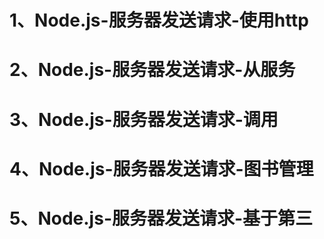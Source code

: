 # 1、Node.js-服务器发送请求-使用http
# 2、Node.js-服务器发送请求-从服务
# 3、Node.js-服务器发送请求-调用
# 4、Node.js-服务器发送请求-图书管理
# 5、Node.js-服务器发送请求-基于第三